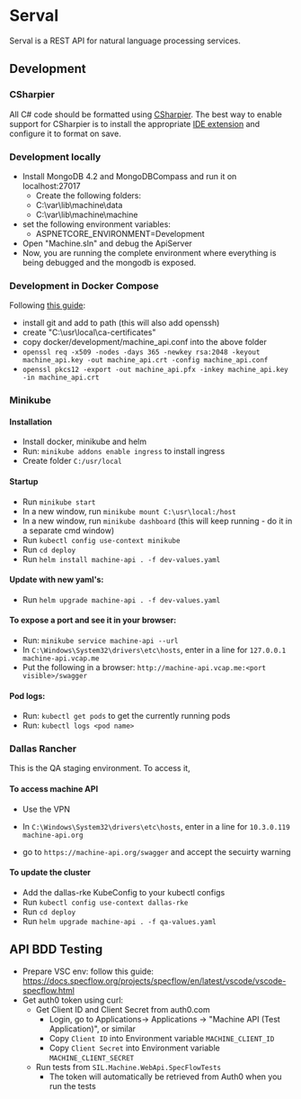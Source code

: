 # Serval

Serval is a REST API for natural language processing services.

## Development

### CSharpier

All C# code should be formatted using [CSharpier](https://csharpier.com/). The best way to enable support for CSharpier is to install the appropriate [IDE extension](https://csharpier.com/docs/Editors) and configure it to format on save.

### Development locally

- Install MongoDB 4.2 and MongoDBCompass and run it on localhost:27017
  - Create the following folders:
  - C:\var\lib\machine\data
  - C:\var\lib\machine\machine
- set the following environment variables:
  - ASPNETCORE_ENVIRONMENT=Development
- Open "Machine.sln" and debug the ApiServer
- Now, you are running the complete environment where everything is being debugged and the mongodb is exposed.


### Development in Docker Compose

Following [this guide](https://stackoverflow.com/questions/55485511/how-to-run-dotnet-dev-certs-https-trust):

- install git and add to path (this will also add openssh)
- create "C:\usr\local\ca-certificates"
- copy docker/development/machine_api.conf into the above folder
- `openssl req -x509 -nodes -days 365 -newkey rsa:2048 -keyout machine_api.key -out machine_api.crt -config machine_api.conf`
- `openssl pkcs12 -export -out machine_api.pfx -inkey machine_api.key -in machine_api.crt`

### Minikube

#### Installation

- Install docker, minikube and helm
- Run: `minikube addons enable ingress` to install ingress
- Create folder `C:/usr/local`

#### Startup

- Run `minikube start`
- In a new window, run `minikube mount C:\usr\local:/host`
- In a new window, run `minikube dashboard` (this will keep running - do it in a separate cmd window)
- Run `kubectl config use-context minikube`
- Run `cd deploy`
- Run `helm install machine-api . -f dev-values.yaml`

#### Update with new yaml's:

- Run `helm upgrade machine-api . -f dev-values.yaml`

#### To expose a port and see it in your browser:

- Run: `minikube service machine-api --url`
- In `C:\Windows\System32\drivers\etc\hosts`, enter in a line for `127.0.0.1 machine-api.vcap.me`
- Put the following in a browser: `http://machine-api.vcap.me:<port visible>/swagger`

#### Pod logs:

- Run: `kubectl get pods` to get the currently running pods
- Run: `kubectl logs <pod name>`

### Dallas Rancher

This is the QA staging environment. To access it,

#### To access machine API

- Use the VPN

* In `C:\Windows\System32\drivers\etc\hosts`, enter in a line for `10.3.0.119 machine-api.org`

- go to `https://machine-api.org/swagger` and accept the secuirty warning

#### To update the cluster

- Add the dallas-rke KubeConfig to your kubectl configs
- Run `kubectl config use-context dallas-rke`
- Run `cd deploy`
- Run `helm upgrade machine-api . -f qa-values.yaml`

## API BDD Testing
- Prepare VSC env: follow this guide: https://docs.specflow.org/projects/specflow/en/latest/vscode/vscode-specflow.html
- Get auth0 token using curl:
  - Get Client ID and Client Secret from auth0.com
    - Login, go to Applications-> Applications -> "Machine API (Test Application)", or similar
    - Copy `Client ID` into Environment variable `MACHINE_CLIENT_ID`
    - Copy `Client Secret` into Environment variable `MACHINE_CLIENT_SECRET`
  - Run tests from `SIL.Machine.WebApi.SpecFlowTests`
    - The token will automatically be retrieved from Auth0 when you run the tests 